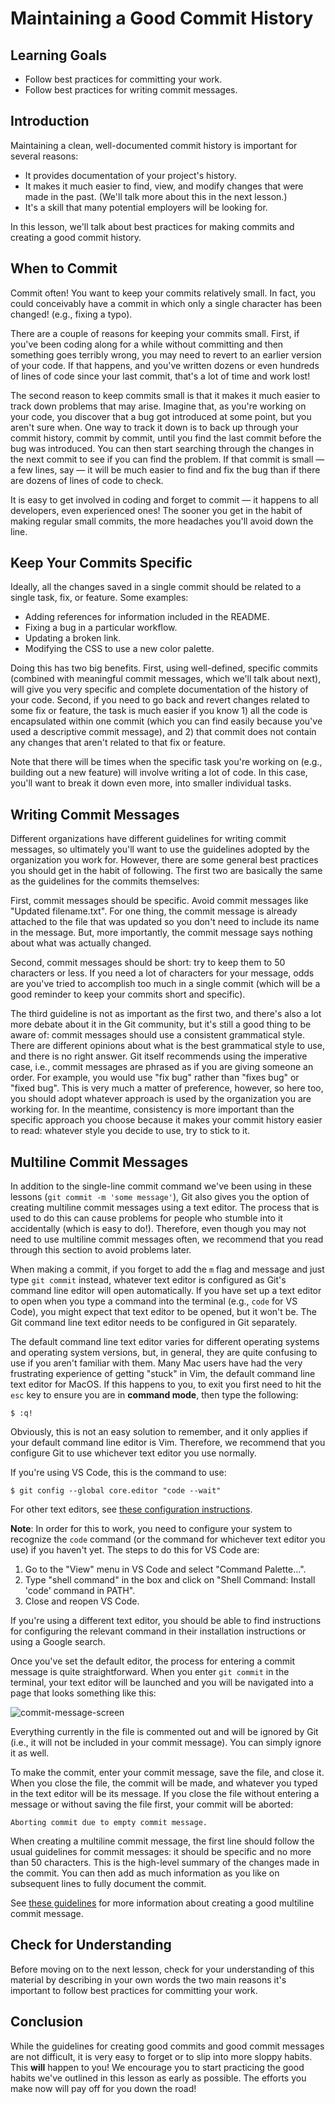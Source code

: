 # Maintaining a Good Commit History

## Learning Goals

- Follow best practices for committing your work.
- Follow best practices for writing commit messages.

## Introduction

Maintaining a clean, well-documented commit history is important for several
reasons:

- It provides documentation of your project's history.
- It makes it much easier to find, view, and modify changes that were made in
  the past. (We'll talk more about this in the next lesson.)
- It's a skill that many potential employers will be looking for.

In this lesson, we'll talk about best practices for making commits and creating
a good commit history.

## When to Commit

Commit often! You want to keep your commits relatively small. In fact, you could
conceivably have a commit in which only a single character has been changed!
(e.g., fixing a typo).

There are a couple of reasons for keeping your commits small. First, if you've
been coding along for a while without committing and then something goes
terribly wrong, you may need to revert to an earlier version of your code. If
that happens, and you've written dozens or even hundreds of lines of code since
your last commit, that's a lot of time and work lost!

The second reason to keep commits small is that it makes it much easier to track
down problems that may arise. Imagine that, as you're working on your code, you
discover that a bug got introduced at some point, but you aren't sure when. One
way to track it down is to back up through your commit history, commit by
commit, until you find the last commit before the bug was introduced. You can
then start searching through the changes in the next commit to see if you can
find the problem. If that commit is small — a few lines, say — it will be much
easier to find and fix the bug than if there are dozens of lines of code to
check.

It is easy to get involved in coding and forget to commit — it happens to all
developers, even experienced ones! The sooner you get in the habit of making
regular small commits, the more headaches you'll avoid down the line.

## Keep Your Commits Specific

Ideally, all the changes saved in a single commit should be related to a single
task, fix, or feature. Some examples:

- Adding references for information included in the README.
- Fixing a bug in a particular workflow.
- Updating a broken link.
- Modifying the CSS to use a new color palette.

Doing this has two big benefits. First, using well-defined, specific commits
(combined with meaningful commit messages, which we'll talk about next), will
give you very specific and complete documentation of the history of your code.
Second, if you need to go back and revert changes related to some fix or
feature, the task is much easier if you know 1) all the code is encapsulated
within one commit (which you can find easily because you've used a descriptive
commit message), and 2) that commit does not contain any changes that aren't
related to that fix or feature.

Note that there will be times when the specific task you're working on (e.g.,
building out a new feature) will involve writing a lot of code. In this case,
you'll want to break it down even more, into smaller individual tasks.

## Writing Commit Messages

Different organizations have different guidelines for writing commit messages,
so ultimately you'll want to use the guidelines adopted by the organization you
work for. However, there are some general best practices you should get in the
habit of following. The first two are basically the same as the guidelines for
the commits themselves:

First, commit messages should be specific. Avoid commit messages like "Updated
filename.txt". For one thing, the commit message is already attached to the file
that was updated so you don't need to include its name in the message. But, more
importantly, the commit message says nothing about what was actually changed.

Second, commit messages should be short: try to keep them to 50 characters or
less. If you need a lot of characters for your message, odds are you've tried to
accomplish too much in a single commit (which will be a good reminder to keep
your commits short and specific).

The third guideline is not as important as the first two, and there's also a lot
more debate about it in the Git community, but it's still a good thing to be
aware of: commit messages should use a consistent grammatical style. There are
different opinions about what is the best grammatical style to use, and there is
no right answer. Git itself recommends using the imperative case, i.e., commit
messages are phrased as if you are giving someone an order. For example, you
would use "fix bug" rather than "fixes bug" or "fixed bug". This is very much a
matter of preference, however, so here too, you should adopt whatever approach
is used by the organization you are working for. In the meantime, consistency is
more important than the specific approach you choose because it makes your
commit history easier to read: whatever style you decide to use, try to stick to
it.

## Multiline Commit Messages

In addition to the single-line commit command we've been using in these lessons
(`git commit -m 'some message'`), Git also gives you the option of creating
multiline commit messages using a text editor. The process that is used to do
this can cause problems for people who stumble into it accidentally (which is
easy to do!). Therefore, even though you may not need to use multiline commit
messages often, we recommend that you read through this section to avoid
problems later.

When making a commit, if you forget to add the `m` flag and message and just
type `git commit` instead, whatever text editor is configured as Git's command
line editor will open automatically. If you have set up a text editor to open
when you type a command into the terminal (e.g., `code` for VS Code), you might
expect that text editor to be opened, but it won't be. The Git command line text
editor needs to be configured in Git separately.

The default command line text editor varies for different operating systems and
operating system versions, but, in general, they are quite confusing to use if
you aren't familiar with them. Many Mac users have had the very frustrating
experience of getting "stuck" in Vim, the default command line text editor for
MacOS. If this happens to you, to exit you first need to hit the `esc` key to
ensure you are in **command mode**, then type the following:

```console
$ :q! 
```

Obviously, this is not an easy solution to remember, and it only applies if your
default command line editor is Vim. Therefore, we recommend that you configure
Git to use whichever text editor you use normally.

If you're using VS Code, this is the command to use:

```console
$ git config --global core.editor "code --wait"
```

For other text editors, see [these configuration instructions][core-editor-config].

[core-editor-config]: https://git-scm.com/book/en/v2/Appendix-C%3A-Git-Commands-Setup-and-Config

**Note**: In order for this to work, you need to configure your system to
recognize the `code` command (or the command for whichever text editor you use)
if you haven't yet. The steps to do this for VS Code are:

1. Go to the "View" menu in VS Code and select "Command Palette...".
2. Type "shell command" in the box and click on "Shell Command: Install 'code'
   command in PATH".
3. Close and reopen VS Code.

If you're using a different text editor, you should be able to find instructions
for configuring the relevant command in their installation instructions or using
a Google search.

Once you've set the default editor, the process for entering a commit message is
quite straightforward. When you enter `git commit` in the terminal, your text
editor will be launched and you will be navigated into a page that looks
something like this:

![commit-message-screen](https://curriculum-content.s3.amazonaws.com/phase-1/git-github/commit-messages/multiline-commit-message.png)

Everything currently in the file is commented out and will be ignored by Git
(i.e., it will not be included in your commit message). You can simply ignore it
as well.

To make the commit, enter your commit message, save the file, and close it. When
you close the file, the commit will be made, and whatever you typed in the text
editor will be its message. If you close the file without entering a message or
without saving the file first, your commit will be aborted:

```console
Aborting commit due to empty commit message.
```

When creating a multiline commit message, the first line should follow the usual
guidelines for commit messages: it should be specific and no more than 50
characters. This is the high-level summary of the changes made in the commit.
You can then add as much information as you like on subsequent lines to fully
document the commit.

See [these guidelines](https://tbaggery.com/2008/04/19/a-note-about-git-commit-messages.html) for more information about creating a good multiline commit message.

## Check for Understanding

Before moving on to the next lesson, check for your understanding of this
material by describing in your own words the two main reasons it's important to
follow best practices for committing your work.

## Conclusion

While the guidelines for creating good commits and good commit messages are not
difficult, it is very easy to forget or to slip into more sloppy habits. This
**will** happen to you! We encourage you to start practicing the good habits
we've outlined in this lesson as early as possible. The efforts you make now
will pay off for you down the road!

